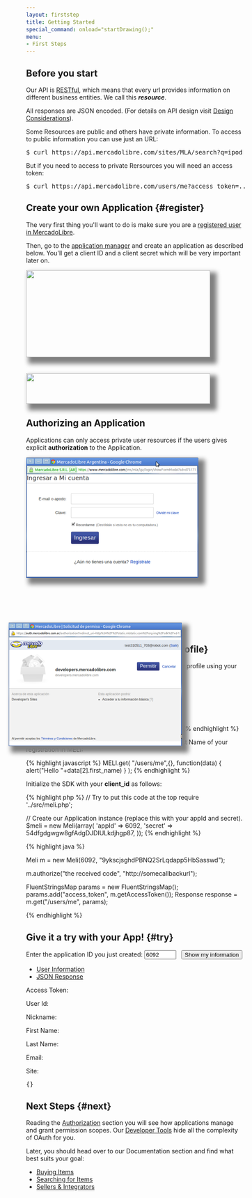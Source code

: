 ```yaml
---
layout: firststep
title: Getting Started
special_command: onload="startDrawing();"
menu: 
- First Steps
---
```



## Before you start


Our API is [RESTful](http://es.wikipedia.org/wiki/Representational_State_Transfer), which means that every url provides information on different business entities. We call this **_resource_**. 

All responses are JSON encoded. (For details on API design visit [Design Considerations](/design-considerations/#json)).

Some Resources are public and others have private information. To access to public information you can use just an URL:

<pre class="terminal">$ curl https://api.mercadolibre.com/sites/MLA/search?q=ipod</pre>


But if you need to access to private Rersources you will need an access token:

<pre class="terminal">$ curl https://api.mercadolibre.com/users/me?access_token=...</pre>


## Create your own Application {#register}


The very first thing you'll want to do is make sure you are a [registered user in MercadoLibre](http://www.mercadolibre.com).

Then, go to the [application manager](http://applications.mercadolibre.com) and create an application as described below. You'll get a client ID and a client secret which will be very important later on.

<style type="text/css">
img.appID
{
  width:423px;
  height:200px;
  background:url(/images/application-detail.png) 0px -10px;
  box-shadow:10px 10px 10px 5px gray; 
}

img.appSecret
{
  width:423px;
  height:70px;
  background:url(/images/application-detail.png) 0 -450px;
  box-shadow:10px 10px 10px 5px gray; 
}
</style>


<img src="" class="appID">
<br /><br /><br />
<img src="" class="appSecret">


## Authorizing an Application

Applications can only access private user resources if the users gives explicit **authorization** to the Application.


<!--<img src="/images/authentication-authorization.png" alt="Authentication" />-->

<div style="height:400px;">
  <img src="/images/authentication.png" style="z-index:1;box-shadow:10px 10px 10px 5px gray;" />
  <img src="/images/authorization.png" style="position:relative;left:-40px;top:100px;z-index:2;box-shadow:10px 10px 10px 5px gray;" />
</div>


## Retrieve your User Information {#profile}

Using our [SDKs](/javascript-sdk) you'll be able to retrieve your own user profile using your own application.

<div id="code">
	<ul>
		<li><a href="#javascript">Javascript</a></li>
		<li><a href="#php">PHP</a></li>
		<li><a href="#java">Java</a></li>
	</ul>
	<div>
		<div id="javascript">
Initialize the API with your client_id as follows:

{% highlight javascript %}
MELI.init({client_id: 6092});
{% endhighlight %}
				

That's it. Afterwards, this line of code will show the First Name of your registration in MELI:

{% highlight javascript %}
MELI.get(
  "/users/me",{},
    function(data) { alert("Hello "+data[2].first_name) }
);
{% endhighlight %}
		</div>
		<div id="php">
Initialize the SDK with your __client_id__ as follows:

{% highlight php %}
// Try to put this code at the top
require '../src/meli.php';

// Create our Application instance (replace this with your appId and secret).
$meli = new Meli(array(
    'appId'         => 6092,
    'secret'        => 54dfgdgwgw8gfAdgDJDIULkdjhgp87,
));
			{% endhighlight %}
		</div>
		<div id="java">
			{% highlight java %}

Meli m = new Meli(6092, "9ykscjsghdPBNQ2SrLqdapp5HbSasswd");

m.authorize("the received code", "http://somecallbackurl");

FluentStringsMap params = new FluentStringsMap();
params.add("access_token", m.getAccessToken());
Response response = m.get("/users/me", params);

{% endhighlight %}
		</div>
	</div>
</div>


## Give it a try with your App! {#try}

<p>
  Enter the application ID you just created: <input id="target" type="text" value="6092" size="6" /> &nbsp;
  <input class="ch-btn ch-btn-small" type="button" id="show-my-info" value="Show my information"/>
</p>

<div id="try-by-yourself">
  <ul>
    <li><a href="#user-info">User Information</a></li>
    <li><a href="#response">JSON Response</a></li>
  </ul>
  <div>
    <div id="user-info">
      <p class="ch-form-row ch-form-required"><label for="access_token">Access Token:</label><span id="access_token"></span></p>
      <p class="ch-form-row ch-form-required"><label for="userid">User Id:</label><span id="userid"></span></p>
      <p class="ch-form-row ch-form-required"><label for="nickname">Nickname:</label><span id="nickname"></span></p>
      <p class="ch-form-row ch-form-required"><label for="firstname">First Name:</label><span id="firstname"></span></p>
      <p class="ch-form-row ch-form-required"><label for="lastname">Last Name:</label><span id="lastname"></span></p>
      <p class="ch-form-row ch-form-required"><label for="email">Email:</label><span id="email"></span></p>
      <p class="ch-form-row ch-form-required"><label for="site">Site:</label><span id="site"></span></p>
    </div>
    <div id="response">
      <p><pre id="me">{}</pre></p>
    </div>
  </div>
</div>

<script>

  window.onload = function() { startDrawing(); }
  
  function startDrawing(){
      $("#try-by-yourself").tabNavigator();
      $("#code").tabNavigator();
      
      $('#show-my-info').click(function() {

          var ID = parseInt($('#target').val());
          console.log(ID);

          MELI.init({client_id: ID});
          
          MELI.login(function() {

            MELI.get('/users/me', null, function(data) {
              
              var userInfo = data[2];
              console.log(userInfo);

              $('#access_token').html(MELI.getToken());
              $('#access_token').show();

              $('#userid').html(JSON.stringify(userInfo.id));
              $('#userid').show();

              $('#nickname').html(JSON.stringify(userInfo.nickname));
              $('#nickname').show();

              $('#firstname').html(JSON.stringify(userInfo.first_name));
              $('#firstname').show();

              $('#lastname').html(JSON.stringify(userInfo.last_name));
              $('#lastname').show();

              $('#email').html(JSON.stringify(userInfo.email));
              $('#email').show();

              $('#site').html(JSON.stringify(userInfo.site_id));
              $('#site').show();

              $('#me').html(JSON.stringify(userInfo));
              $('#me').show();
            });

          });
        });

  }
</script>


## Next Steps {#next}

Reading the [Authorization](/authorization) section you will see how applications manage and grant permission scopes. Our [Developer Tools](/javascript-sdk) hide all the complexity of OAuth for you.

Later, you should head over to our Documentation section and find what best suits your goal:
<ul class="ch-list parameters">
  <li><a href="/bookmarks">Buying Items</a></li>
  <li><a href="/search-visual-introduction">Searching for Items</a></li>
  <li><a href="/listing-introduction">Sellers &amp; Integrators</a></li>
</ul>


